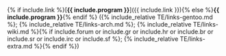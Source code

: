 {% if include.link %}[**{{ include.program }}**]({{ include.link }}){% else %}**{{ include.program }}**{% endif %}&nbsp;({% include_relative TE/links-gentoo.md %}; {% include_relative TE/links-arch.md %}; {% include_relative TE/links-wiki.md %}{% if include.forum or include.gr or include.hr or include.br or include.sr or include.irc or include.sf %};&nbsp;{% include_relative TE/links-extra.md %}{% endif %})

